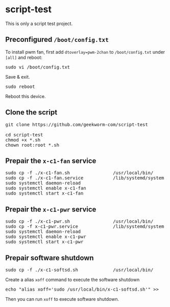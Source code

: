 # script-test
This is only a script test project.

## Preconfigured `/boot/config.txt`
To install pwm fan, first add `dtoverlay=pwm-2chan` to `/boot/config.txt` under `[all]` and reboot:
<pre>
sudo vi /boot/config.txt
</pre>
Save & exit.
<pre>
sudo reboot
</pre>
Reboot this device.

## Clone the script
<pre>
git clone https://github.com/geekworm-com/script-test

cd script-test
chmod +x *.sh
chown root:root *.sh
</pre>

## Prepair the `x-c1-fan` service
<pre>
sudo cp -f ./x-c1-fan.sh                /usr/local/bin/
sudo cp -f ./x-c1-fan.service           /lib/systemd/system
sudo systemctl daemon-reload
sudo systemctl enable x-c1-fan
sudo systemctl start x-c1-fan
</pre>

## Prepair the `x-c1-pwr` service
<pre>
sudo cp -f ./x-c1-pwr.sh                /usr/local/bin/
sudo cp -f x-c1-pwr.service             /lib/systemd/system
sudo systemctl daemon-reload
sudo systemctl enable x-c1-pwr
sudo systemctl start x-c1-pwr
</pre>

## Prepair software shutdown
<pre>
sudo cp -f ./x-c1-softsd.sh             /usr/local/bin/
</pre>
Create a alias `xoff` command to execute the software shutdown
<pre>
echo "alias xoff='sudo /usr/local/bin/x-c1-softsd.sh'" >>   ~/.bashrc
</pre>
Then you can run `xoff` to execute software shutdown.
